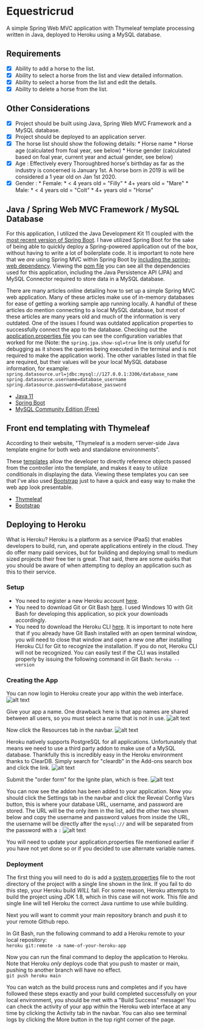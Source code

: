 # Equestricrud
A simple Spring Web MVC application with Thymeleaf template processing written in Java, deployed to Heroku using a MySQL database.

## Requirements

- [x] Ability to add a horse to the list.
- [x] Ability to select a horse from the list and view detailed information.
- [x] Ability to select a horse from the list and edit the details.
- [x] Ability to delete a horse from the list.

## Other Considerations

- [x] Project should be built using Java, Spring Web MVC Framework and a MySQL database.
- [x] Project should be deployed to an application server.
- [x] The horse list should show the following details:
        * Horse name
        * Horse age (calculated from foal year, see below)
        * Horse gender (calculated based on foal year, current year and actual gender, see below)
- [x] Age : Effectively every Thoroughbred horse's birthday as far as the industry is concerned is January 1st. A horse born in 2019 is will be considered a 1 year old on Jan 1st 2020.
- [x] Gender :
        * Female:
            * < 4 years old = "Filly"
            * 4+ years old = "Mare"
        * Male:
            * < 4 years old = "Colt"
            * 4+ years old = "Horse"

## Java / Spring Web MVC Framework / MySQL Database
For this application, I utilized the Java Development Kit 11 coupled with the [most recent version of Spring Boot](https://github.com/joncgrubb/equestricrud/blob/402adb9b509cab0a9d16966013b5b8ebcd27c0c6/pom.xml#L8). I have utilized Spring Boot for the sake of being able to quickly deploy a Spring-powered application out of the box, without having to write a lot of boilerplate code. It is important to note here that we *are* using Spring MVC within Spring Boot by [including the spring-web dependency](https://github.com/joncgrubb/equestricrud/blob/402adb9b509cab0a9d16966013b5b8ebcd27c0c6/pom.xml#L33). Viewing the [pom file](https://github.com/joncgrubb/equestricrud/blob/main/pom.xml) you can see all the dependencies used for this application, including the Java Persistence API (JPA) and MySQL Connector required to store data in a MySQL database.

There are many articles online detailing how to set up a simple Spring MVC web application. Many of these articles make use of in-memory databases for ease of getting a working sample app running locally. A handful of these articles do mention connecting to a local MySQL database, but most of these articles are many years old and much of the information is very outdated. One of the issues I found was outdated application properties to successfully connect the app to the database. Checking out the [application.properties file](https://github.com/joncgrubb/equestricrud/blob/main/src/main/resources/application.properties) you can see the configuration variables that worked for me (Note: the `spring.jpa.show-sql=true` line is only useful for debugging as it shows the queries being executed in the terminal and is not required to make the application work). The other variables listed in that file are required, but their values will be your local MySQL database information, for example:  
`spring.datasource.url=jdbc:mysql://127.0.0.1:3306/database_name`  
`spring.datasource.username=database_username`  
`spring.datasource.password=database_password`

* [Java 11](https://www.oracle.com/java/technologies/javase-jdk11-downloads.html)
* [Spring Boot](https://spring.io/projects/spring-boot)
* [MySQL Community Edition (Free)](https://www.mysql.com/products/community/#:~:text=MySQL%20Community%20Edition%20is%20the,community%20of%20open%20source%20developers.)

## Front end templating with Thymeleaf
According to their website, "Thymeleaf is a modern server-side Java template engine for both web and standalone environments".

These [templates](https://github.com/joncgrubb/equestricrud/tree/main/src/main/resources/templates) allow the developer to directly reference objects passed from the controller into the template, and makes it easy to utilize conditionals in displaying the data. Viewing these templates you can see that I've also used [Bootstrap](https://github.com/joncgrubb/equestricrud/tree/main/src/main/resources/static) just to have a quick and easy way to make the web app look presentable.

* [Thymeleaf](https://www.thymeleaf.org/)
* [Bootstrap](https://getbootstrap.com/docs/5.0/getting-started/introduction/)

## Deploying to Heroku
What is Heroku? Heroku is a platform as a service (PaaS) that enables developers to build, run, and operate applications entirely in the cloud. They do offer many paid services, but for building and deploying small to medium sized projects their free tier is great. That said, there are some quirks that you should be aware of when attempting to deploy an application such as this to their service.

### Setup
* You need to register a new Heroku account [here](https://signup.heroku.com/login).
* You need to download Git or Git Bash [here](https://git-scm.com/downloads). I used Windows 10 with Git Bash for developing this application, so pick your downloads accordingly.
* You need to download the Heroku CLI [here](https://devcenter.heroku.com/articles/heroku-cli). It is important to note here that if you already have Git Bash installed with an open terminal window, you will need to close that window and open a new one after installing Heroku CLI for Git to recognize the installation. If you do not, Heroku CLI will not be recognized. You can easily test if the CLI was installed properly by issuing the following command in Git Bash: `heroku --version`

### Creating the App
You can now login to Heroku create your app within the web interface.
![alt text](https://github.com/joncgrubb/equestricrud/blob/main/images/heroku_create_new_app.PNG?raw=true)

Give your app a name. One drawback here is that app names are shared between all users, so you must select a name that is not in use.
![alt text](https://github.com/joncgrubb/equestricrud/blob/main/images/heroku_name_new_app.PNG?raw=true)

Now click the Resources tab in the navbar.
![alt text](https://github.com/joncgrubb/equestricrud/blob/main/images/heroku_resources_tab.PNG?raw=true)

Heroku natively supports PostgreSQL for all applications. Unfortunately that means we need to use a third party addon to make use of a MySQL database. Thankfully this is incredibly easy in the Heroku environment thanks to ClearDB. Simply search for "cleardb" in the Add-ons search box and click the link.
![alt text](https://github.com/joncgrubb/equestricrud/blob/main/images/heroku_cleardb_addon.PNG?raw=true)

Submit the "order form" for the Ignite plan, which is free.
![alt text](https://github.com/joncgrubb/equestricrud/blob/main/images/heroku_cleardb_submit.PNG?raw=true)

You can now see the addon has been added to your application. Now you should click the Settings tab in the navbar and click the Reveal Config Vars button, this is where your database URL, username, and password are stored. The URL will be the only item in the list, add the other two shown below and copy the username and password values from inside the URL, the username will be directly after the `mysql://` and will be separated from the password with a `:`
![alt text](https://github.com/joncgrubb/equestricrud/blob/main/images/heroku_config_vars.PNG?raw=true)

You will need to update your application.properties file mentioned earlier if you have not yet done so or if you decided to use alternate variable names.

### Deployment
The first thing you will need to do is add a [system.properties](https://github.com/joncgrubb/equestricrud/blob/402adb9b509cab0a9d16966013b5b8ebcd27c0c6/system.properties#L1) file to the root directory of the project with a single line shown in the link. If you fail to do this step, your Heroku build *WILL* fail. For some reason, Heroku attempts to build the project using JDK 1.8, which in this case will not work. This file and single line will tell Heroku the correct Java runtime to use while building.

Next you will want to commit your main repository branch and push it to your remote Github repo.

In Git Bash, run the following command to add a Heroku remote to your local repository:  
`heroku git:remote -a name-of-your-heroku-app`

Now you can run the final command to deploy the application to Heroku. Note that Heroku *only* deploys code that you push to master or main, pushing to another branch will have no effect.  
`git push heroku main`

You can watch as the build process runs and completes and if you have followed these steps exactly and your build completed successfully on your local environment, you should be met with a "Build Success" message! You can check the activity of your app within the Heroku web interface at any time by clicking the Activity tab in the navbar. You can also see terminal logs by clicking the More button in the top right corner of the page.